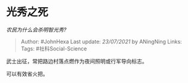 # 光秀之死
*农民为什么会杀明智光秀?*

> Author: #JohnHexa
Last update: *23/07/2021* by ANingNing
Links:
Tags: #社科Social-Science 

 
武士出征，常把路边村落点燃作为夜间照明或行军导向标志。

可以有效省火把。



